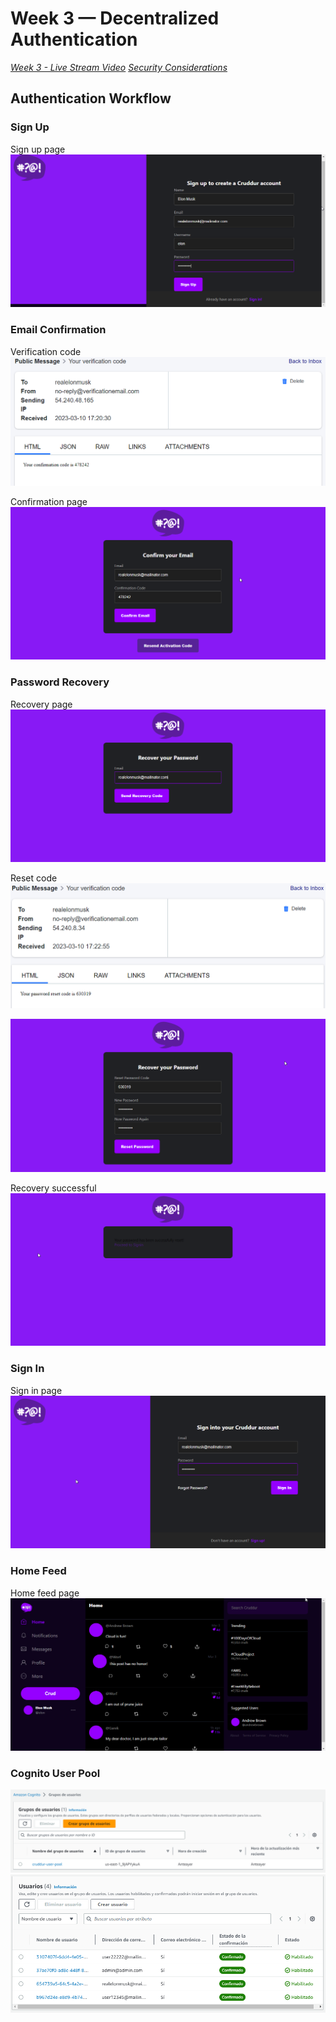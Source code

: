 # Week 3 — Decentralized Authentication

*[Week 3 - Live Stream Video](https://www.youtube.com/watch?v=9obl7rVgzJw)*
*[Security Considerations](https://www.youtube.com/watch?v=tEJIeII66pY)*

## Authentication Workflow

### Sign Up

Sign up page 
![](../_docs/assets/week3/sign_up.png)

### Email Confirmation

Verification code
![](../_docs/assets/week3/verification_code.png)

Confirmation page
![](../_docs/assets/week3/confirmation.png)

### Password Recovery

Recovery page
![](../_docs/assets/week3/recovery.png)

Reset code
![](../_docs/assets/week3/recovery_code.png)

![](../_docs/assets/week3/recovery2.png)

Recovery successful
![](../_docs/assets/week3/recovery_successful.png)

### Sign In

Sign in page
![](../_docs/assets/week3/sign_in.png)

### Home Feed

Home feed page
![](../_docs/assets/week3/feed.png)

### Cognito User Pool

![](../_docs/assets/week3/user_pool.png)
![](../_docs/assets/week3/users.png)